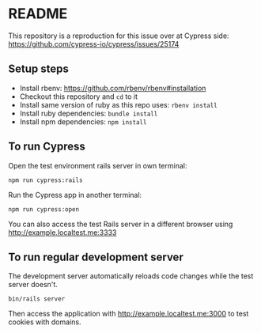 # README

This repository is a reproduction for this issue over at Cypress side: https://github.com/cypress-io/cypress/issues/25174

## Setup steps

* Install rbenv: https://github.com/rbenv/rbenv#installation
* Checkout this repository and `cd` to it
* Install same version of ruby as this repo uses: `rbenv install`
* Install ruby dependencies: `bundle install`
* Install npm dependencies: `npm install`

## To run Cypress

Open the test environment rails server in own terminal:

```
npm run cypress:rails
```

Run the Cypress app in another terminal:

```
npm run cypress:open
```

You can also access the test Rails server in a different browser using http://example.localtest.me:3333


## To run regular development server

The development server automatically reloads code changes while the test server doesn't.

```
bin/rails server
```

Then access the application with http://example.localtest.me:3000 to test cookies with domains.
